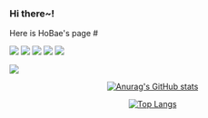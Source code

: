 ### Hi there~! 
Here is HoBae's page #
<!--
**HoBaeBang/HoBaeBang** is a ✨ _special_ ✨ repository because its `README.md` (this file) appears on your GitHub profile.

Here are some ideas to get you started:

- 🔭 I’m currently working on ...
- 🌱 I’m currently learning ...
- 👯 I’m looking to collaborate on ...
- 🤔 I’m looking for help with ...
- 💬 Ask me about ...
- 📫 How to reach me: ...
- 😄 Pronouns: ...
- ⚡ Fun fact: ...
-->
<img src="https://img.shields.io/badge/Spring-version 5-6DB33F?style=plastic&logo=Spring&logoColor=6DB33F"/>  <img src="https://img.shields.io/badge/Spring Boot-6DB33F?style=plastic&logo=Spring Boot&logoColor=white"/> <img src="https://img.shields.io/badge/Java-007396?style=plastic&logo=Java&logoColor=white"/> <img src="https://img.shields.io/badge/HTML5-E34F26?style=plastic&amp;logo=HTML5&amp;logoColor=white"> <img src="https://img.shields.io/badge/Mysql-4479A1?style=plastic&amp;logo=Mysql&amp;logoColor=white">

<a href="https://aslan0.tistory.com/" target="_blank"><img src="https://img.shields.io/badge/Tstory-Blog-black?style=plastic&logo=Notion&logoColor=white"/>
 
<div align="center">
 
 ![Anurag's GitHub stats](https://github-readme-stats.vercel.app/api?username=HoBaeBang&show_icons=true&theme=gruvbox_light)
 
 ![Top Langs](https://github-readme-stats.vercel.app/api/top-langs/?username=HoBaeBang&layout=compact&theme=gruvbox_light)
 </div>
